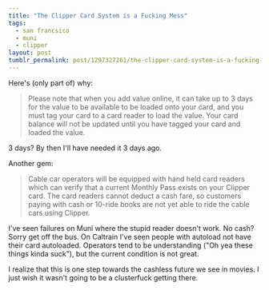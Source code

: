 ```yaml
---
title: "The Clipper Card System is a Fucking Mess"
tags:
  - san francsico
  - muni
  - clipper
layout: post
tumblr_permalink: post/1297327261/the-clipper-card-system-is-a-fucking-mess
---
```


Here's (only part of) why:

>Please note that when you add value online, it can take up to 3 days for the value to be available to be loaded onto your card, and you must tag your card to a card reader to load the value. Your card balance will not be updated until you have tagged your card and loaded the value.

3 days? By then I'll have needed it 3 days ago.

Another gem:

> Cable car operators will be equipped with hand held card readers which can verify that a current Monthly Pass exists on your Clipper card. The card readers cannot deduct a cash fare, so customers paying with cash or 10-ride books are not yet able to ride the cable cars using Clipper.

I've seen failures on Muni where the stupid reader doesn't work. No cash? Sorry get off the bus. On Caltrain I've seen people with autoload not have their card autoloaded. Operators tend to be understanding ("Oh yea these things kinda suck"), but the current condition is not great.

I realize that this is one step towards the cashless future we see in movies. I just wish it wasn't going to be a clusterfuck getting there.
